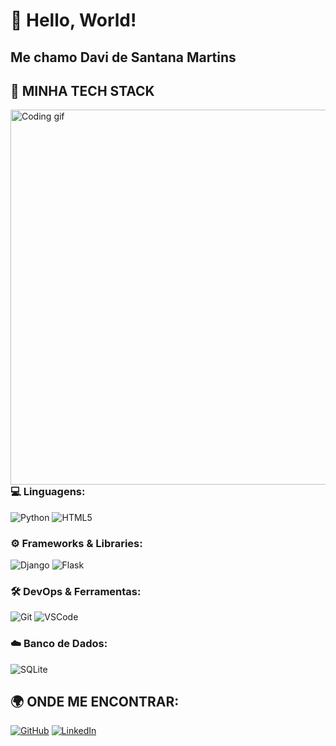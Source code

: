 # 👋 Hello, World!  
## Me chamo **Davi de Santana Martins**

## 🧠 **MINHA TECH STACK**

<img align="right" src="https://user-images.githubusercontent.com/57039079/68556083-b2038700-0428-11ea-8add-e9abd09f6b23.gif" width="600" alt="Coding gif" style="margin-left: 25px;">

### 💻 **Linguagens:**
![Python](https://img.shields.io/badge/Python-3776AB?style=for-the-badge&logo=python&logoColor=white)
![HTML5](https://img.shields.io/badge/HTML5-E34F26?style=for-the-badge&logo=html5&logoColor=white)

### ⚙️ **Frameworks & Libraries:**
![Django](https://img.shields.io/badge/Django-092E20?style=for-the-badge&logo=django&logoColor=white)
![Flask](https://img.shields.io/badge/Flask-000000?style=for-the-badge&logo=flask&logoColor=white)

### 🛠️ **DevOps & Ferramentas:**
![Git](https://img.shields.io/badge/Git-F05033?style=for-the-badge&logo=git&logoColor=white)
![VSCode](https://img.shields.io/badge/VSCode-0078D4?style=for-the-badge&logo=visual-studio-code&logoColor=white)

### ☁️ **Banco de Dados:**
![SQLite](https://img.shields.io/badge/SQLite-07405E?style=for-the-badge&logo=sqlite&logoColor=white)

## 🌍 **ONDE ME ENCONTRAR:**
[![GitHub](https://img.shields.io/badge/GitHub-{Deivide}-181717?style=for-the-badge&logo=github)](https://github.com/Deividelab)
[![LinkedIn](https://img.shields.io/badge/LinkedIn-blue?style=for-the-badge&logo=linkedin&logoColor=white)](https://linkedin.com/in/{username})
